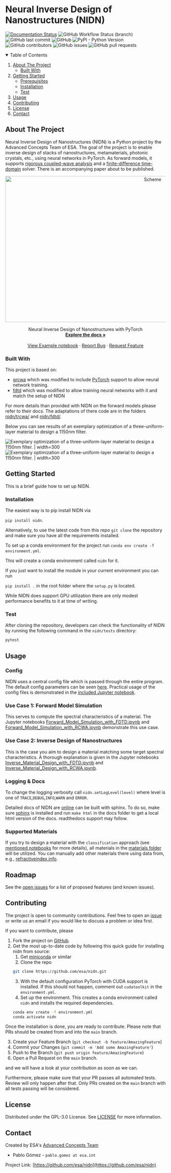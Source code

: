 # Neural Inverse Design of Nanostructures (NIDN)

[![Documentation Status](https://readthedocs.org/projects/nidn/badge/?version=latest)](https://nidn.readthedocs.io/en/latest/?badge=latest) ![GitHub Workflow Status (branch)](https://img.shields.io/github/workflow/status/esa/nidn/Running%20tests/main?style=flat-square) ![GitHub last commit](https://img.shields.io/github/last-commit/esa/nidn?style=flat-square)
![GitHub](https://img.shields.io/github/license/esa/nidn?style=flat-square) ![PyPI - Python Version](https://img.shields.io/pypi/pyversions/nidn?style=flat-square)
![GitHub contributors](https://img.shields.io/github/contributors/esa/nidn?style=flat-square)
![GitHub issues](https://img.shields.io/github/issues/esa/nidn?style=flat-square) ![GitHub pull requests](https://img.shields.io/github/issues-pr/esa/nidn?style=flat-square)

<!-- TABLE OF CONTENTS -->
<details open="open">
  <summary>Table of Contents</summary>
  <ol>
    <li>
      <a href="#about-the-project">About The Project</a>
      <ul>
        <li><a href="#built-with">Built With</a></li>
      </ul>
    </li>
    <li>
      <a href="#getting-started">Getting Started</a>
      <ul>
        <li><a href="#prerequisites">Prerequisites</a></li>
        <li><a href="#installation">Installation</a></li>
        <li><a href="#test">Test</a></li>
      </ul>
    </li>
    <li><a href="#usage">Usage</a></li>
    <li><a href="#contributing">Contributing</a></li>
    <li><a href="#license">License</a></li>
    <li><a href="#contact">Contact</a></li>
  </ol>
</details>

<!-- ABOUT THE PROJECT -->

## About The Project

Neural Inverse Design of Nanostructures (NIDN) is a Python project by the Advanced Concepts Team of ESA. The goal of the project is to enable inverse design of stacks of nanostructures, metamaterials, photonic crystals, etc., using neural networks in PyTorch. As forward models, it supports [rigorous coupled-wave analysis](https://en.wikipedia.org/wiki/Rigorous_coupled-wave_analysis) and a [finite-difference time-domain](https://eecs.wsu.edu/~schneidj/ufdtd/) solver. There is an accompanying paper about to be published.

<p align="center">
  <a href="https://github.com/esa/nidn">
    <img src="docs/source/NIDN_Scheme_v2.drawio.drawio.png" alt="Scheme"  width="910" height="459">
  </a>
  <p align="center">
    Neural Inverse Design of Nanostructures with PyTorch
    <br />
    <a href="https://nidn.readthedocs.io"><strong>Explore the docs »</strong></a>
    <br />
    <br />
    <a href="https://github.com/esa/NIDN/blob/main/notebooks/Inverse_Material_Design_with_RCWA.ipynb">View Example notebook</a>
    ·
    <a href="https://github.com/esa/nidn/issues">Report Bug</a>
    ·
    <a href="https://github.com/esa/nidn/issues">Request Feature</a>
  </p>
</p>

### Built With

This project is based on:

- [grcwa](https://github.com/weiliangjinca/grcwa) which was modified to include [PyTorch](https://pytorch.org/) support to allow neural network training.
- [fdtd](https://github.com/flaport/fdtd) which was modified to allow training neural networks with it and match the setup of NIDN

For more details than provided with NIDN on the forward models please refer to their docs. The adaptations of there code are in the folders [nidn/trcwa/](https://github.com/esa/NIDN/tree/main/nidn/trcwa) and [nidn/fdtd/](https://github.com/esa/NIDN/tree/main/nidn/fdtd).

Below you can see results of an exemplary optimization of a three-uniform-layer material to design a 1150nm filter.

![Exemplary optimization of a three-uniform-layer material to design a 1150nm filter. | width=300](/examples/BP-filter-3layer-opt.gif)
![Exemplary optimization of a three-uniform-layer material to design a 1150nm filter. | width=300](/examples/BP-filter-3layer-eps.gif)
<!-- GETTING STARTED -->

## Getting Started

This is a brief guide how to set up NIDN.

### Installation

The easiest way is to pip install NIDN via

`pip install nidn`.

Alternatively, to use the latest code from this repo `git clone` the repository and make sure you have all the requirements installed.

To set up a conda environment for the project run `conda env create -f environment.yml`.

This will create a conda environment called `nidn` for it.

If you just want to install the module in your current environment you can run

`pip install .` in the root folder where the `setup.py` is located.

While NIDN does support GPU utilization there are only modest performance benefits to it at time of writing.

### Test

After cloning the repository, developers can check the functionality of NIDN by running the following command in the `nidn/tests` directory:

```sh
pytest
```

<!-- USAGE EXAMPLES -->

## Usage

### Config

NIDN uses a central config file which is passed through the entire program. The default config parameters can be seen [here](https://github.com/esa/NIDN/blob/main/nidn/utils/resources/default_config.toml). Practical usage of the config files is demonstrated in the [included Jupyter notebook](https://github.com/esa/NIDN/tree/main/notebooks).

### Use Case 1: Forward Model Simulation

This serves to compute the spectral characteristics of a material. The Jupyter notebooks [Forward_Model_Simulation_with_FDTD.ipynb](https://github.com/esa/NIDN/blob/main/notebooks/Forward_Model_Simulation_with_FDTD.ipynb) and [Forward_Model_Simulation_with_RCWA.ipynb](https://github.com/esa/NIDN/blob/main/notebooks/Forward_Model_Simulation_with_RCWA.ipynb) demonstrate this use case.

### Use Case 2: Inverse Design of Nanostructures

This is the case you aim to design a material matching some target spectral characteristics. A thorough explanation is given in the Jupyter notebooks [Inverse_Material_Design_with_FDTD.ipynb](https://github.com/esa/NIDN/blob/main/notebooks/Inverse_Material_Design_with_FDTD.ipynb) and [Inverse_Material_Design_with_RCWA.ipynb](https://github.com/esa/NIDN/blob/main/notebooks/Inverse_Material_Design_with_RCWA.ipynb).

### Logging & Docs

To change the logging verbosity call `nidn.setLogLevel(level)` where level is one of `TRACE`,`DEBUG`,`INFO`,`WARN` and `ERROR`.

Detailed docs of NIDN are [online](https://nidn.readthedocs.io/en/latest/) can be built with sphinx. To do so, make sure [sphinx](https://www.sphinx-doc.org/en/master/usage/installation.html) is installed and run `make html` in the docs folder to get a local html version of the docs. readthedocs support may follow.

### Supported Materials

If you try to design a material with the `classification` approach (see [mentioned notebooks](https://github.com/esa/NIDN/blob/main/notebooks/Inverse_Material_Design_with_RCWA.ipynb) for more details), all materials in the [materials folder](https://github.com/esa/NIDN/tree/main/nidn/materials/data) will be utilized. You can manually add other materials there using data from, e.g., [refractiveindex.info](https://refractiveindex.info/).

<!-- ROADMAP -->

## Roadmap

See the [open issues](https://github.com/esa/nidn/issues) for a list of proposed features (and known issues).

<!-- CONTRIBUTING -->

## Contributing

The project is open to community contributions. Feel free to open an [issue](https://github.com/esa/nidn/issues) or write us an email if you would like to discuss a problem or idea first.

If you want to contribute, please

1. Fork the project on [GitHub](https://github.com/esa/nidn).
2. Get the most up-to-date code by following this quick guide for installing nidn from source:
   1. Get [miniconda](https://docs.conda.io/en/latest/miniconda.html) or similar
   2. Clone the repo
   ```sh
   git clone https://github.com/esa/nidn.git
   ```
   3. With the default configuration PyTorch with CUDA
      support is installed.
      If this should not happen, comment out `cudatoolkit` in the `environment.yml`.
   4. Set up the environment. This creates a conda environment called
      `nidn` and installs the required dependencies.
   ```sh
   conda env create -f environment.yml
   conda activate nidn
   ```

Once the installation is done, you are ready to contribute.
Please note that PRs should be created from and into the `main` branch.

3. Create your Feature Branch (`git checkout -b feature/AmazingFeature`)
4. Commit your Changes (`git commit -m 'Add some AmazingFeature'`)
5. Push to the Branch (`git push origin feature/AmazingFeature`)
6. Open a Pull Request on the `main` branch.

and we will have a look at your contribution as soon as we can.

Furthermore, please make sure that your PR passes all automated tests. Review will only happen after that.
Only PRs created on the `main` branch with all tests passing will be considered.

<!-- LICENSE -->

## License

Distributed under the GPL-3.0 License. See [LICENSE](https://github.com/esa/nidn/blob/main/LICENSE) for more information.

<!-- CONTACT -->

## Contact

Created by ESA's [Advanced Concepts Team](https://www.esa.int/gsp/ACT/index.html)

- Pablo Gómez - `pablo.gomez at esa.int`

Project Link: [https://github.com/esa/nidn](https://github.com/esa/nidn)

<!-- ACKNOWLEDGEMENTS
This README was based on https://github.com/othneildrew/Best-README-Template
-->
